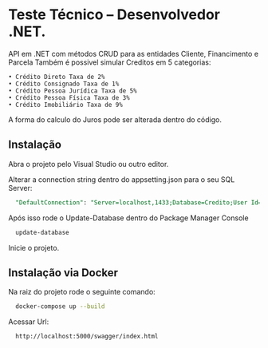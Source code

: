 
# Teste Técnico – Desenvolvedor .NET. 

API em .NET com métodos CRUD para as entidades Cliente, Financimento e Parcela
Também é possivel simular Creditos em 5 categorias:

```
• Crédito Direto Taxa de 2%
• Crédito Consignado Taxa de 1% 
• Crédito Pessoa Jurídica Taxa de 5% 
• Crédito Pessoa Física Taxa de 3% 
• Crédito Imobiliário Taxa de 9% 
```

A forma do calculo do Juros pode ser alterada dentro do código.




## Instalação

Abra o projeto pelo Visual Studio ou outro editor.

Alterar a connection string dentro do appsetting.json para o seu SQL Server:

```SQL
  "DefaultConnection": "Server=localhost,1433;Database=Credito;User Id=sa; Password=SuaSenha@123;TrustServerCertificate=True"
```

Após isso rode o Update-Database dentro do Package Manager Console
```bash
  update-database
```
Inicie o projeto.

## Instalação via Docker

Na raiz do projeto rode o seguinte comando:
```bash
  docker-compose up --build
```
Acessar Url:

```
  http://localhost:5000/swagger/index.html
```